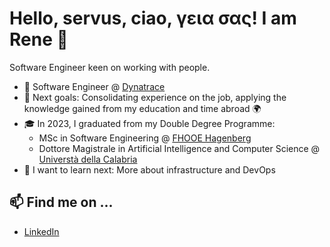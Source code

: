 # Hello, servus, ciao, γεια σας! I am Rene 👋

Software Engineer keen on working with people.

- :briefcase: Software Engineer @ [Dynatrace](https://www.dynatrace.com/ "Dynatrace.com")
- 🎯 Next goals: Consolidating experience on the job, applying the knowledge gained from my education and time abroad :earth_africa:
- :mortar_board: In 2023, I graduated from my Double Degree Programme:
  - MSc in Software Engineering @ [FHOOE Hagenberg](https://www.fh-ooe.at/en/hagenberg-campus/ "University of Applied Sciences Upper Austria - Hagenberg Campus")
  - Dottore Magistrale in Artificial Intelligence and Computer Science @ [Universtà della Calabria](https://www.unical.it/ "UniCal.it")
- 🌱 I want to learn next: More about infrastructure and DevOps

## 📫 Find me on ...

- [LinkedIn](https://www.linkedin.com/in/rene-kayr/ "Rene Kayr on LinkedIn")

<!--
**renekayr/renekayr** is a ✨ _special_ ✨ repository because its `README.md` (this file) appears on your GitHub profile.
Here are some ideas to get you started:
- 🎯 Next Milestone ...
- 👯 I’m looking to collaborate on ...
- 🤔 I’m looking for help with ...
- 📫 How to reach me
- 😄 Pronouns: ...
- ⚡ Fun fact: ...
- 💬 Ask me about all things Tolkien & Middle Earth (**way** beyond just The Lord of the Rings ... 😉)
-->
